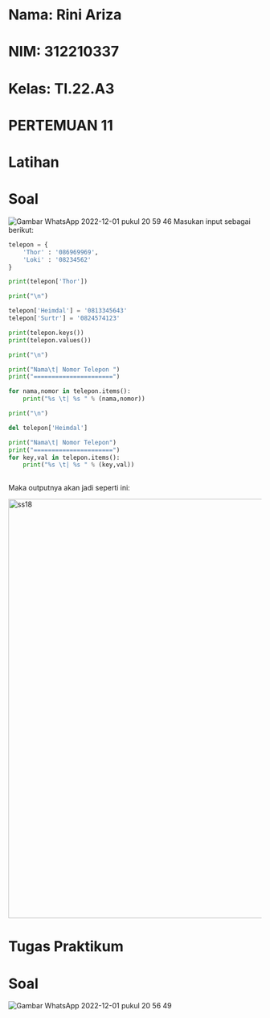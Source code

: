 # Nama: Rini Ariza
# NIM: 312210337
# Kelas: TI.22.A3

# PERTEMUAN 11
# Latihan
# Soal
![Gambar WhatsApp 2022-12-01 pukul 20 59 46](https://user-images.githubusercontent.com/115542704/205072115-e6e81a4c-a756-45a9-8a85-f736149f7c3e.jpg)
Masukan input sebagai berikut:

```python
telepon = {
    'Thor' : '086969969',
    'Loki' : '08234562'
}

print(telepon['Thor'])

print("\n")

telepon['Heimdal'] = '0813345643'
telepon['Surtr'] = '0824574123'

print(telepon.keys())
print(telepon.values())

print("\n")

print("Nama\t| Nomor Telepon ")
print("======================")

for nama,nomor in telepon.items():
    print("%s \t| %s " % (nama,nomor))

print("\n")

del telepon['Heimdal']

print("Nama\t| Nomor Telepon")
print("======================")
for key,val in telepon.items():
    print("%s \t| %s " % (key,val))
    
```
Maka outputnya akan jadi seperti ini:

<img width="833" alt="ss18" src="https://user-images.githubusercontent.com/115542704/205069437-a1427f27-1ba4-406f-a7a8-8d8c413ee2d1.png">

# Tugas Praktikum
# Soal

![Gambar WhatsApp 2022-12-01 pukul 20 56 49](https://user-images.githubusercontent.com/115542704/205071982-1c73b6dc-e515-4426-907e-3512dd016e5f.jpg)



